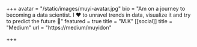 +++
avatar = "/static/images/muyi-avatar.jpg"
bio = "Am on a journey to becoming a data scientist. I ❤️ to unravel trends in data, visualize it and try to  predict the future 🤩"
featured = true
title = "M.K"
[[social]]
title = "Medium"
url = "https://medium/muyidon"

+++
